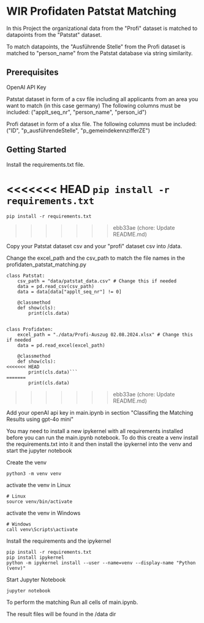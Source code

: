 # WIR Profidaten Patstat Matching
In this Project the organizational data from the "Profi" dataset is matched to datapoints from the "Patstat" dataset.

To match datapoints, the "Ausführende Stelle" from the Profi dataset is matched to "person_name" from the Patstat database via string similarity.

## Prerequisites

OpenAI API Key

Patstat dataset in form of a csv file including all applicants from an area you want to match (in this case germany)
The following columns must be included: ("applt_seq_nr", "person_name", "person_id")

Profi dataset in form of a xlsx file.
The following columns must be included: ("ID", "p_ausführendeStelle", "p_gemeindekennzifferZE")

## Getting Started

Install the requirements.txt file.

<<<<<<< HEAD
```pip install -r requirements.txt```
=======
```
pip install -r requirements.txt
```
>>>>>>> ebb33ae (chore: Update README.md)

Copy your Patstat dataset csv and your "profi" dataset csv into /data.

Change the excel_path and the csv_path to match the file names in the profidaten_patstat_matching.py

```
class Patstat:
    csv_path = "data/patstat_data.csv" # Change this if needed
    data = pd.read_csv(csv_path)
    data = data[data["applt_seq_nr"] != 0]

    @classmethod
    def show(cls):
        print(cls.data)


class Profidaten:
    excel_path = "./data/Profi-Auszug 02.08.2024.xlsx" # Change this if needed
    data = pd.read_excel(excel_path)

    @classmethod
    def show(cls):
<<<<<<< HEAD
        print(cls.data)```
=======
        print(cls.data)

```
>>>>>>> ebb33ae (chore: Update README.md)

Add your openAI api key in main.ipynb in section "Classifing the Matching Results using gpt-4o mini"


You may need to install a new ipykernel with all requirements installed before you can run the  main.ipynb notebook.
To do this create a venv install the requirements.txt into it and then install the ipykernel into the venv and start the jupyter notebook

Create the venv
```
python3 -m venv venv
```

activate the venv in Linux
```
# Linux
source venv/bin/activate
```
activate the venv in Windows
```
# Windows
call venv\Scripts\activate
```

Install the requirements and the ipykernel
```
pip install -r requirements.txt
pip install ipykernel
python -m ipykernel install --user --name=venv --display-name "Python (venv)"
```
Start Jupyter Notebook
```
jupyter notebook
```

To perform the matching Run all cells of main.ipynb.

The result files will be found in the /data dir
